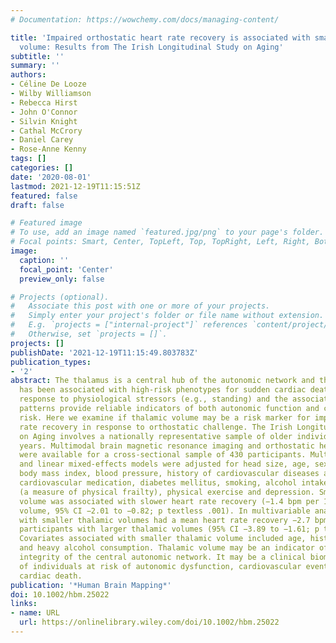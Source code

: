 ```yaml
---
# Documentation: https://wowchemy.com/docs/managing-content/

title: 'Impaired orthostatic heart rate recovery is associated with smaller thalamic
  volume: Results from The Irish Longitudinal Study on Aging'
subtitle: ''
summary: ''
authors:
- Céline De Looze
- Wilby Williamson
- Rebecca Hirst
- John O'Connor
- Silvin Knight
- Cathal McCrory
- Daniel Carey
- Rose‐Anne Kenny
tags: []
categories: []
date: '2020-08-01'
lastmod: 2021-12-19T11:15:51Z
featured: false
draft: false

# Featured image
# To use, add an image named `featured.jpg/png` to your page's folder.
# Focal points: Smart, Center, TopLeft, Top, TopRight, Left, Right, BottomLeft, Bottom, BottomRight.
image:
  caption: ''
  focal_point: 'Center'
  preview_only: false

# Projects (optional).
#   Associate this post with one or more of your projects.
#   Simply enter your project's folder or file name without extension.
#   E.g. `projects = ["internal-project"]` references `content/project/deep-learning/index.md`.
#   Otherwise, set `projects = []`.
projects: []
publishDate: '2021-12-19T11:15:49.803783Z'
publication_types:
- '2'
abstract: The thalamus is a central hub of the autonomic network and thalamic volume
  has been associated with high-risk phenotypes for sudden cardiac death. Heart rate
  response to physiological stressors (e.g., standing) and the associated recovery
  patterns provide reliable indicators of both autonomic function and cardiovascular
  risk. Here we examine if thalamic volume may be a risk marker for impaired heart
  rate recovery in response to orthostatic challenge. The Irish Longitudinal Study
  on Aging involves a nationally representative sample of older individuals aged ≥50
  years. Multimodal brain magnetic resonance imaging and orthostatic heart rate recovery
  were available for a cross-sectional sample of 430 participants. Multivariable regression
  and linear mixed-effects models were adjusted for head size, age, sex, education,
  body mass index, blood pressure, history of cardiovascular diseases and events,
  cardiovascular medication, diabetes mellitus, smoking, alcohol intake, timed up-and-go
  (a measure of physical frailty), physical exercise and depression. Smaller thalamic
  volume was associated with slower heart rate recovery (−1.4 bpm per 1 cm3 thalamic
  volume, 95% CI −2.01 to −0.82; p textless .001). In multivariable analysis, participants
  with smaller thalamic volumes had a mean heart rate recovery −2.7 bpm slower than
  participants with larger thalamic volumes (95% CI −3.89 to −1.61; p textless .001).
  Covariates associated with smaller thalamic volume included age, history of diabetes,
  and heavy alcohol consumption. Thalamic volume may be an indicator of the structural
  integrity of the central autonomic network. It may be a clinical biomarker for stratification
  of individuals at risk of autonomic dysfunction, cardiovascular events, and sudden
  cardiac death.
publication: '*Human Brain Mapping*'
doi: 10.1002/hbm.25022
links:
- name: URL
  url: https://onlinelibrary.wiley.com/doi/10.1002/hbm.25022
---
```

